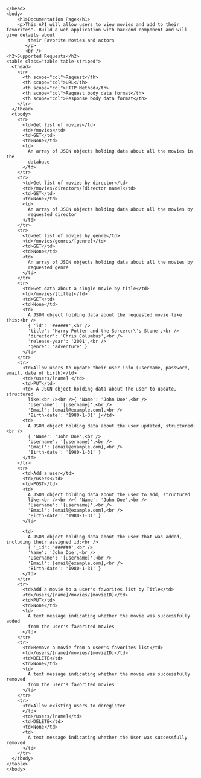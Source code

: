 <!DOCTYPE html>
<html lang ="en" dir="ltr">
    <head>
        <meta charset="utf-8">

    </head>
    <body>
        <h1>Documentation Page</h1>
        <p>This API will allow users to view movies and add to their favorites". Build a web application with backend component and will give details about
            their Favorite Movies and actors
           </p>
           <br />
    <h2>Supported Requests</h2>
    <table class="table table-striped">
      <thead>
        <tr>
          <th scope="col">Request</th>
          <th scope="col">URL</th>
          <th scope="col">HTTP Method</th>
          <th scope="col">Request body data format</th>
          <th scope="col">Response body data format</th>
        </tr>
      </thead>
      <tbody>
        <tr>
          <td>Get list of movies</td>
          <td>/movies</td>
          <td>GET</td>
          <td>None</td>
          <td>
            An array of JSON objects holding data about all the movies in the
            database
          </td>
        </tr>
        <tr>
          <td>Get list of movies by director</td>
          <td>/movies/directors/[director name]</td>
          <td>GET</td>
          <td>None</td>
          <td>
            An array of JSON objects holding data about all the movies by
            requested director
          </td>
        </tr>
        <tr>
          <td>Get list of movies by genre</td>
          <td>/movies/genres/[genre]</td>
          <td>GET</td>
          <td>None</td>
          <td>
            An array of JSON objects holding data about all the movies by
            requested genre
          </td>
        </tr>
        <tr>
          <td>Get data about a single movie by title</td>
          <td>/movies/[title]</td>
          <td>GET</td>
          <td>None</td>
          <td>
            A JSON object holding data about the requested movie like this:<br />
            { 'id': '######',<br />
            'title': 'Harry Potter and the Sorcerer\'s Stone',<br />
            'director': 'Chris Columbus',<br />
            'release-year': '2001',<br />
            'genre': 'adventure' }
          </td>
        </tr>
        <tr>
          <td>Allow users to update their user info (username, password, email, date of birth)</td>
          <td>/users/[name] </td>
          <td>PUT</td>
          <td> A JSON object holding data about the user to update, structured
            like:<br /><br />{ 'Name': 'John Doe',<br />
            'Username': '[username]',<br />
            'Email': [email@example.com],<br />
            'Birth-date': '1980-1-31' }</td>
          <td>
            A JSON object holding data about the user updated, structured:<br />
            { 'Name': 'John Doe',<br />
            'Username': '[username]',<br />
            'Email': [email@example.com],<br />
            'Birth-date': '1980-1-31' }
          </td>
        </tr>
        <tr>
          <td>Add a user</td>
          <td>/users</td>
          <td>POST</td>
          <td>
            A JSON object holding data about the user to add, structured
            like:<br /><br />{ 'Name': 'John Doe',<br />
            'Username': '[username]',<br />
            'Email': [email@example.com],<br />
            'Birth-date': '1980-1-31' }
          </td>
          
          <td>
            A JSON object holding data about the user that was added, including their assigned id:<br />
            { '_id': '######',<br />
            'Name': 'John Doe',<br />
            'Username': '[username]',<br />
            'Email': [email@example.com],<br />
            'Birth-date': '1980-1-31' }
          </td>
        </tr>
        <tr>
          <td>Add a movie to a user's favorites list by Title</td>
          <td>/users/[name]/movies/[movieID]</td>
          <td>PUT</td>
          <td>None</td>
          <td>
            A text message indicating whether the movie was successfully added
            from the user's favorited movies
          </td>
        </tr>
        <tr>
          <td>Remove a movie from a user's favorites list</td>
          <td>/users/[name]/movies/[movieID]</td>
          <td>DELETE</td>
          <td>None</td>
          <td>
            A text message indicating whether the movie was successfully removed
            from the user's favorited movies
          </td>
        </tr>
        <tr>
          <td>Allow existing users to deregister
          </td>
          <td>/users/[name]</td>
          <td>DELETE</td>
          <td>None</td>
          <td>
            A text message indicating whether the User was successfully removed
          </td>
        </tr>
      </tbody>
    </table>
    </body>
</html>





   
